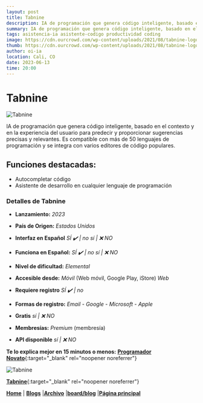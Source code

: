 ```yaml
---
layout: post
title: Tabnine
description: IA de programación que genera código inteligente, basado en el contexto y en la experiencia del usuario para predecir y proporcionar sugerencias precisas y relevantes.
summary: IA de programación que genera código inteligente, basado en el contexto y en la experiencia del usuario para predecir y proporcionar sugerencias precisas y relevantes. Es compatible con más de 50 lenguajes de programación y se integra con varios editores de código populares.
tags: asistencia-ia asistente-codigo productividad coding
image: https://cdn.ourcrowd.com/wp-content/uploads/2021/08/tabnine-logo.png
thumb: https://cdn.ourcrowd.com/wp-content/uploads/2021/08/tabnine-logo.png
author: oi-ia
location: Cali, CO
date: 2023-06-13
time: 20:00
---
```


# Tabnine

![Tabnine](https://cdn.ourcrowd.com/wp-content/uploads/2021/08/tabnine-logo.png)

IA de programación que genera código inteligente, basado en el contexto y en la experiencia del usuario para predecir y proporcionar sugerencias precisas y relevantes. Es compatible con más de 50 lenguajes de programación y se integra con varios editores de código populares.

## Funciones destacadas:

- Autocompletar código
- Asistente de desarrollo en cualquier lenguaje de programación

### Detalles de Tabnine

- **Lanzamiento:**
  _2023_

- **País de Origen:**
  _Estados Unidos_

- **Interfaz en Español**
  _SÍ ✔️ | no_
  _sí | ❌ NO_

- **Funciona en Español:**
  _SÍ ✔️ | no_
  _sí | ❌ NO_

- **Nivel de dificultad:**
  _Elemental_

- **Accesible desde:**
  _Móvil_ (Web móvil, Google Play, iStore)
  _Web_

- **Requiere registro**
  _SÍ ✔️ | no_

- **Formas de registro:**
  _Email_ - _Google_ - _Microsoft_ - _Apple_

- **Gratis**
  _sí | ❌ NO_

- **Membresías:**
  _Premium_ (membresía)

- **API disponible**
  _sí | ❌ NO_

**Te lo explica mejor en 15 minutos o menos:**
[**Programador Novato**](https://www.youtube.com/watch?v=g-KxwhHDtlY){:target="\_blank" rel="noopener noreferrer"}

![Tabnine](https://cdn.ourcrowd.com/wp-content/uploads/2021/08/tabnine-logo.png)

[**Tabnine**](https://www.tabnine.com/blog/mastering-the-ai-driven-world-of-software-development-in-2023/){:target="\_blank" rel="noopener noreferrer"}

[**Home**](https://lucfreelance.github.io/board/) | [**Blogs**](https://oportunidadesilimitadas.com/blogs/_site/index.html) |[**Archivo**](https://lucfreelance.github.io/board/archive/) |[**board/blog**](https://lucfreelance.github.io/board/blog/) |[**Página principal**](https://oportunidadesilimitadas.com)
